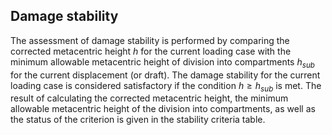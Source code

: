 ## Damage stability
The assessment of damage stability is performed by comparing the corrected metacentric height $h$ for the current loading case with the minimum allowable metacentric height of division into compartments $h_{sub}$ for the current displacement (or draft). The damage stability for the current loading case is considered satisfactory if the condition $h\geq h_{sub}$ is met. The result of calculating the corrected metacentric height, the minimum allowable metacentric height of the division into compartments, as well as the status of the criterion is given in the stability criteria table.
